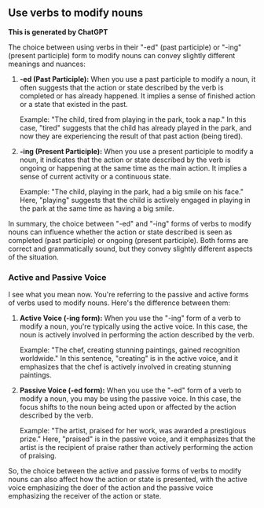 ## Use verbs to modify nouns

**This is generated by ChatGPT**

The choice between using verbs in their "-ed" (past participle) or "-ing" (present participle) form to modify nouns can convey slightly different meanings and nuances:

1. **-ed (Past Participle):** When you use a past participle to modify a noun, it often suggests that the action or state described by the verb is completed or has already happened. It implies a sense of finished action or a state that existed in the past.

   Example: "The child, tired from playing in the park, took a nap."
   In this case, "tired" suggests that the child has already played in the park, and now they are experiencing the result of that past action (being tired).

2. **-ing (Present Participle):** When you use a present participle to modify a noun, it indicates that the action or state described by the verb is ongoing or happening at the same time as the main action. It implies a sense of current activity or a continuous state.

   Example: "The child, playing in the park, had a big smile on his face."
   Here, "playing" suggests that the child is actively engaged in playing in the park at the same time as having a big smile.

In summary, the choice between "-ed" and "-ing" forms of verbs to modify nouns can influence whether the action or state described is seen as completed (past participle) or ongoing (present participle). Both forms are correct and grammatically sound, but they convey slightly different aspects of the situation.

### Active and Passive Voice

I see what you mean now. You're referring to the passive and active forms of verbs used to modify nouns. Here's the difference between them:

1. **Active Voice (-ing form):** When you use the "-ing" form of a verb to modify a noun, you're typically using the active voice. In this case, the noun is actively involved in performing the action described by the verb.

   Example: "The chef, creating stunning paintings, gained recognition worldwide."
   In this sentence, "creating" is in the active voice, and it emphasizes that the chef is actively involved in creating stunning paintings.

2. **Passive Voice (-ed form):** When you use the "-ed" form of a verb to modify a noun, you may be using the passive voice. In this case, the focus shifts to the noun being acted upon or affected by the action described by the verb.

   Example: "The artist, praised for her work, was awarded a prestigious prize."
   Here, "praised" is in the passive voice, and it emphasizes that the artist is the recipient of praise rather than actively performing the action of praising.

So, the choice between the active and passive forms of verbs to modify nouns can also affect how the action or state is presented, with the active voice emphasizing the doer of the action and the passive voice emphasizing the receiver of the action or state.